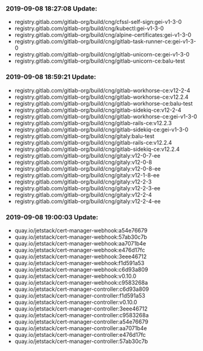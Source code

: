 ### 2019-09-08 18:27:08 Update:

- registry.gitlab.com/gitlab-org/build/cng/cfssl-self-sign:gei-v1-3-0
- registry.gitlab.com/gitlab-org/build/cng/kubectl:gei-v1-3-0
- registry.gitlab.com/gitlab-org/build/cng/alpine-certificates:gei-v1-3-0
- registry.gitlab.com/gitlab-org/build/cng/gitlab-task-runner-ce:gei-v1-3-0
- registry.gitlab.com/gitlab-org/build/cng/gitlab-unicorn-ce:gei-v1-3-0
- registry.gitlab.com/gitlab-org/build/cng/gitlab-unicorn-ce:balu-test
### 2019-09-08 18:59:21 Update:

- registry.gitlab.com/gitlab-org/build/cng/gitlab-workhorse-ce:v12-2-4
- registry.gitlab.com/gitlab-org/build/cng/gitlab-workhorse-ce:v12.2.4
- registry.gitlab.com/gitlab-org/build/cng/gitlab-workhorse-ce:balu-test
- registry.gitlab.com/gitlab-org/build/cng/gitlab-sidekiq-ce:v12-2-4
- registry.gitlab.com/gitlab-org/build/cng/gitlab-workhorse-ce:gei-v1-3-0
- registry.gitlab.com/gitlab-org/build/cng/gitlab-rails-ce:v12.2.3
- registry.gitlab.com/gitlab-org/build/cng/gitlab-sidekiq-ce:gei-v1-3-0
- registry.gitlab.com/gitlab-org/build/cng/gitaly:balu-test
- registry.gitlab.com/gitlab-org/build/cng/gitlab-rails-ce:v12.2.4
- registry.gitlab.com/gitlab-org/build/cng/gitlab-sidekiq-ce:v12.2.4
- registry.gitlab.com/gitlab-org/build/cng/gitaly:v12-0-7-ee
- registry.gitlab.com/gitlab-org/build/cng/gitaly:v12-0-8
- registry.gitlab.com/gitlab-org/build/cng/gitaly:v12-0-8-ee
- registry.gitlab.com/gitlab-org/build/cng/gitaly:v12-1-8-ee
- registry.gitlab.com/gitlab-org/build/cng/gitaly:v12-2-3
- registry.gitlab.com/gitlab-org/build/cng/gitaly:v12-2-3-ee
- registry.gitlab.com/gitlab-org/build/cng/gitaly:v12-2-4
- registry.gitlab.com/gitlab-org/build/cng/gitaly:v12-2-4-ee
### 2019-09-08 19:00:03 Update:

- quay.io/jetstack/cert-manager-webhook:a54e76679
- quay.io/jetstack/cert-manager-webhook:57ab30c7b
- quay.io/jetstack/cert-manager-webhook:aa7071b4e
- quay.io/jetstack/cert-manager-webhook:e476d17fc
- quay.io/jetstack/cert-manager-webhook:3eee46712
- quay.io/jetstack/cert-manager-webhook:f1d591a53
- quay.io/jetstack/cert-manager-webhook:c6d93a809
- quay.io/jetstack/cert-manager-webhook:v0.10.0
- quay.io/jetstack/cert-manager-webhook:c9583268a
- quay.io/jetstack/cert-manager-controller:c6d93a809
- quay.io/jetstack/cert-manager-controller:f1d591a53
- quay.io/jetstack/cert-manager-controller:v0.10.0
- quay.io/jetstack/cert-manager-controller:3eee46712
- quay.io/jetstack/cert-manager-controller:c9583268a
- quay.io/jetstack/cert-manager-controller:a54e76679
- quay.io/jetstack/cert-manager-controller:aa7071b4e
- quay.io/jetstack/cert-manager-controller:e476d17fc
- quay.io/jetstack/cert-manager-controller:57ab30c7b
